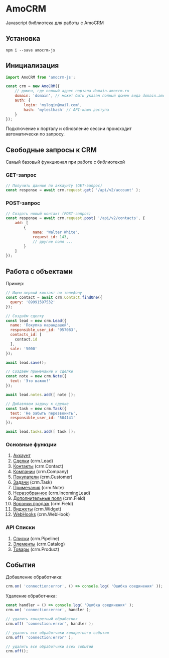# AmoCRM

Javascript библиотека для работы с AmoCRM

## Установка

```
npm i --save amocrm-js
```

## Инициализация

```js
import AmoCRM from 'amocrm-js';

const crm = new AmoCRM({
    // домен, где полный адрес портала domain.amocrm.ru
    domain: 'domain', // может быть указан полный домен вида domain.amocrm.ru, domain.amocrm.com
    auth: {
        login: 'mylogin@mail.com',
        hash: 'mytesthash' // API-ключ доступа
    }
});
```

Подключение к порталу и обновление сессии происходит
автоматически по запросу.

## Свободные запросы к CRM

Самый базовый функционал при работе с библиотекой

### GET-запрос

```js
// Получить данные по аккаунту (GET-запрос)
const response = await crm.request.get( '/api/v2/account' );
```

### POST-запрос
```js
// Создать новый контакт (POST-запрос)
const response = await crm.request.post( '/api/v2/contacts', {
    add: [
        {
            name: "Walter White",
            request_id: 143,
            // другие поля ...
        }
    ]
});
```

## Работа с объектами

Пример:

```js
// Ищем первый контакт по телефону
const contact = await crm.Contact.findOne({
  query: '89991597532'
});

// Создаём сделку 
const lead = new crm.Lead({
  name: 'Покупка карандашей',
  responsible_user_id: '957083',
  contacts_id: [
    contact.id
  ],
  sale: '5000'
});

await lead.save();

// Создаём примечание к сделке
const note = new crm.Note({
  text: 'Это важно!'
});

await lead.notes.add([ note ]);

// Добавляем задачу к сделке
const task = new crm.Task({
  text: 'Не забыть перезвонить',
  responsible_user_id: '504141'
});

await lead.tasks.add([ task ]);
```

### Основные функции

1. [Аккаунт](docs/api/account.md)
2. [Сделки](docs/api/leads.md) (crm.Lead)
3. [Контакты](docs/api/contacts.md) (crm.Contact)
4. [Компании](docs/api/companies.md) (crm.Company)
5. [Покупатели](docs/api/customers.md) (crm.Customer)
6. [Задачи](docs/api/tasks.md) (crm.Task)
7. [Примечания](docs/api/notes.md) (crm.Note)
8. [Неразобранное](docs/api/incomingLeads.md) (crm.IncomingLead)
9. [Дополнительные поля](docs/api/fields.md) (crm.Field)
10. [Воронки продаж](docs/api/pipelines.md) (crm.Field)
11. [Виджеты](docs/api/widgets.md) (crm.Widget)
12. [WebHooks](docs/api/webhooks.md) (crm.WebHook)

### API Списки

1. [Списки](docs/catalogs/catalogs.md) (crm.Pipeline)
2. [Элементы](docs/catalogs/elements.md) (crm.Catalog)
2. [Товары](docs/catalogs/product.md) (crm.Product)

## События

Добавление обработчика:

```javascript
crm.on( 'connection:error', () => console.log( 'Ошибка соединения' ));
```

Удаление обработчика:

```javascript
const handler = () => console.log( 'Ошибка соединения' );
crm.on( 'connection:error', handler );

// удалить конкретный обработчик
crm.off( 'connection:error', handler );

// удалить все обработчики конкретного события
crm.off( 'connection:error' );

// удалить все обработчики всех событий
crm.off();
```
